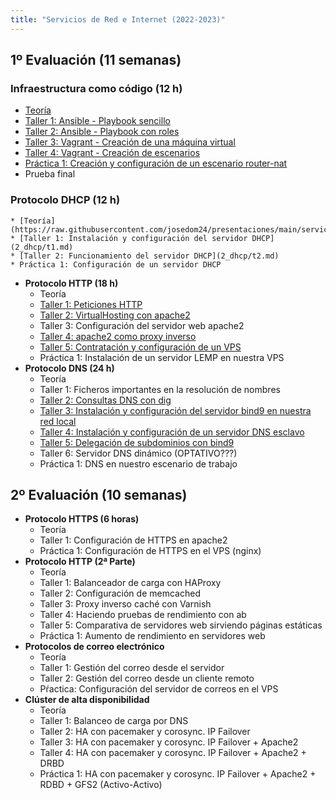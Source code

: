 ```yaml
---
title: "Servicios de Red e Internet (2022-2023)"
---
```


## 1º Evaluación (11 semanas)

### Infraestructura como código (12 h)
	
* [Teoría](https://raw.githubusercontent.com/josedom24/presentaciones/main/servicios/iac.pdf)
* [Taller 1: Ansible - Playbook sencillo](1_iac/t1.md)
* [Taller 2: Ansible - Playbook con roles](1_iac/t2.md)
* [Taller 3: Vagrant - Creación de una máquina virtual](1_iac/t3.md)
* [Taller 4: Vagrant - Creación de escenarios](1_iac/t4.md)
* [Práctica 1: Creación y configuración de un escenario router-nat](1_iac/p1.md) 
* Prueba final


### Protocolo DHCP (12 h)

	* [Teoría](https://raw.githubusercontent.com/josedom24/presentaciones/main/servicios/dhcp.pdf)	
	* [Taller 1: Instalación y configuración del servidor DHCP](2_dhcp/t1.md)
	* [Taller 2: Funcionamiento del servidor DHCP](2_dhcp/t2.md)
	* Práctica 1: Configuración de un servidor DHCP
* **Protocolo HTTP (18 h)**
	* Teoría
	* [Taller 1: Peticiones HTTP](3_http/t1.md)
	* [Taller 2: VirtualHosting con apache2](3_http/t2.md)
	* Taller 3: Configuración del servidor web apache2
	* [Taller 4: apache2 como proxy inverso](3_http/t4.md)
	* [Taller 5: Contratación y configuración de un VPS](3_http/t5.md)
	* Práctica 1: Instalación de un servidor LEMP en nuestra VPS
* **Protocolo DNS (24 h)**
	* Teoría
	* Taller 1: Ficheros importantes en la resolución de nombres 
	* [Taller 2: Consultas DNS con dig](4_dns/t1.md)
	* [Taller 3: Instalación y configuración del servidor bind9 en nuestra red local](4_dns/t2.md)
	* [Taller 4: Instalación y configuración de un servidor DNS esclavo](4_dns/t3.md)
	* [Taller 5: Delegación de subdominios con bind9](4_dns/t4.md)
	* Taller 6: Servidor DNS dinámico (OPTATIVO???)
	* Práctica 1: DNS en nuestro escenario de trabajo

## 2º Evaluación (10 semanas)

* **Protocolo HTTPS (6 horas)**
	* Teoría
	* Taller 1: Configuración de HTTPS en apache2
	* Práctica 1: Configuración de HTTPS en el VPS (nginx)
* **Protocolo HTTP (2ª Parte)**
	* Teoría
	* Taller 1: Balanceador de carga con HAProxy
	* Taller 2: Configuración de memcached
	* Taller 3: Proxy inverso caché con Varnish
	* Taller 4: Haciendo pruebas de rendimiento con ab
	* Taller 5: Comparativa de servidores web sirviendo páginas estáticas
	* Práctica 1: Aumento de rendimiento en servidores web
* **Protocolos de correo electrónico**
	* Teoría
	* Taller 1: Gestión del correo desde el servidor 
	* Taller 2: Gestión del correo desde un cliente remoto 
	* Pŕactica: Configuración del servidor de correos en el VPS
* **Clúster de alta disponibilidad**
	* Teoría
	* Taller 1: Balanceo de carga por DNS
	* Taller 2: HA con pacemaker y corosync. IP Failover
	* Taller 3: HA con pacemaker y corosync. IP Failover + Apache2
	* Taller 4: HA con pacemaker y corosync. IP Failover + Apache2 + DRBD
	* Práctica 1: HA con pacemaker y corosync. IP Failover + Apache2 + RDBD + GFS2 (Activo-Activo) 
